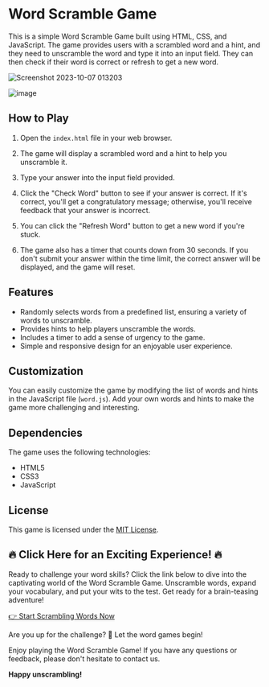 # Word Scramble Game

This is a simple Word Scramble Game built using HTML, CSS, and JavaScript. The game provides users with a scrambled word and a hint, and they need to unscramble the word and type it into an input field. They can then check if their word is correct or refresh to get a new word.

![Screenshot 2023-10-07 013203](https://github.com/YawBoah/Word-Scramble-Game/assets/126890146/18273376-3016-400d-8714-32293fb8532e)


![image](https://github.com/YawBoah/Word-Scramble-Game/assets/126890146/1f2f43fb-2a12-473f-ab11-34b1ca830439)


## How to Play

1. Open the `index.html` file in your web browser.

2. The game will display a scrambled word and a hint to help you unscramble it.

3. Type your answer into the input field provided.

4. Click the "Check Word" button to see if your answer is correct. If it's correct, you'll get a congratulatory message; otherwise, you'll receive feedback that your answer is incorrect.

5. You can click the "Refresh Word" button to get a new word if you're stuck.

6. The game also has a timer that counts down from 30 seconds. If you don't submit your answer within the time limit, the correct answer will be displayed, and the game will reset.

## Features

- Randomly selects words from a predefined list, ensuring a variety of words to unscramble.
- Provides hints to help players unscramble the words.
- Includes a timer to add a sense of urgency to the game.
- Simple and responsive design for an enjoyable user experience.

## Customization

You can easily customize the game by modifying the list of words and hints in the JavaScript file (`word.js`). Add your own words and hints to make the game more challenging and interesting.

## Dependencies

The game uses the following technologies:

- HTML5
- CSS3
- JavaScript


## License

This game is licensed under the [MIT License](LICENSE).

## 🔥 Click Here for an Exciting Experience! 🔥
Ready to challenge your word skills? Click the link below to dive into the captivating world of the Word Scramble Game. Unscramble words, expand your vocabulary, and put your wits to the test. Get ready for a brain-teasing adventure!

[👉 Start Scrambling Words Now](https://yawboah.github.io/Word-Scramble-Game/)

Are you up for the challenge? 🚀 Let the word games begin!

Enjoy playing the Word Scramble Game! If you have any questions or feedback, please don't hesitate to contact us.

**Happy unscrambling!**
